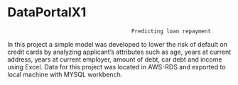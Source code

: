 # DataPortalX1
                                           Predicting loan repayment

In this project a simple model was developed to lower the risk of default on credit cards by analyzing applicant’s attributes such as age, years at current address, years at current employer, amount of debt, car debt and income using Excel. Data for this project was located in AWS-RDS and exported to local machine with MYSQL workbench.
